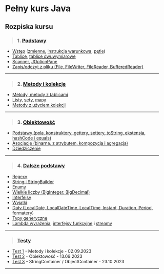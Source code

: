 # Pełny kurs Java

## Rozpiska kursu

>###  1. [Podstawy](src/podstawy)

- [Wstęp](src/podstawy/wstep) ([zmienne](src/podstawy/wstep/zmienne), [instrukcja warunkowa](src/podstawy/wstep/instrukcja/warunkowa), [pętle](src/podstawy/wstep/petle))
- [Tablice](src/podstawy/tablice), [tablice dwuwymiarowe](src/podstawy/tablice/dwuwymiarowe)
- [Scanner](src/podstawy/skaner), [JOptionPane](src/podstawy/joptionpane)
- [Zapis/odczyt z pliku (File, FileWriter, FileReader, BufferedReader)](src/podstawy/zapis/odczyt)
---
>### 2. [Metody i kolekcje](src/metody/i/kolekcje)

- [Metody, metody z tablicami](src/metody/i/kolekcje/metody)
- [Listy](src/metody/i/kolekcje/listy), [sety](src/metody/i/kolekcje/sety), [mapy](src/metody/i/kolekcje/mapy)
- [Metody z użyciem kolekcji](src/metody/i/kolekcje)
---
>### 3. [Obiektowość](src/obiektowosc)

- [Podstawy (pola, konstruktory, gettery, settery, toString, ekstensja, hashCode i equals)](src/obiektowosc/podstawy)
- [Asocjacje (binarna, z atrybutem, kompozycja i agregacja)](src/obiektowosc/podstawy/uml)
- [Dziedziczenie](src/obiektowosc/podstawy/uml)
---
>### 4. [Dalsze podstawy](src/dalsze/podstawy)

- [Regexy](src/dalsze/podstawy/regexy)
- [String i StringBuilder](src/dalsze/podstawy/string/i/stringbuilder)
- [Enumy](src/dalsze/podstawy/enumy)
- [Wielkie liczby (BigInteger, BigDecimal)](src/dalsze/podstawy/wielkie/liczby)
- [Interfejsy](src/dalsze/podstawy/interfejsy)
- [Wyjątki](src/dalsze/podstawy/wyjatki)
- [Daty (LocalDate, LocalDateTime, LocalTime, Instant, Duration, Period, formatery)](src/dalsze/podstawy/daty)
- [Typy generyczne](src/dalsze/podstawy/typy/generyczne)
- [Lambda wyrażenia](src/dalsze/podstawy/lambda), [interfejsy funkcyjne](src/dalsze/podstawy/i/funkcyjne) i [streamy](src/dalsze/podstawy/streamy)
---
>### [Testy](src/testy)
- [Test 1](src/testy/test1) - Metody i kolekcje - 02.09.2023
- [Test 2](src/testy/test2) - Obiektowość - 13.09.2023
- [Test 3](src/testy/test3) - StringContainer / ObjectContainer - 23.10.2023
---
